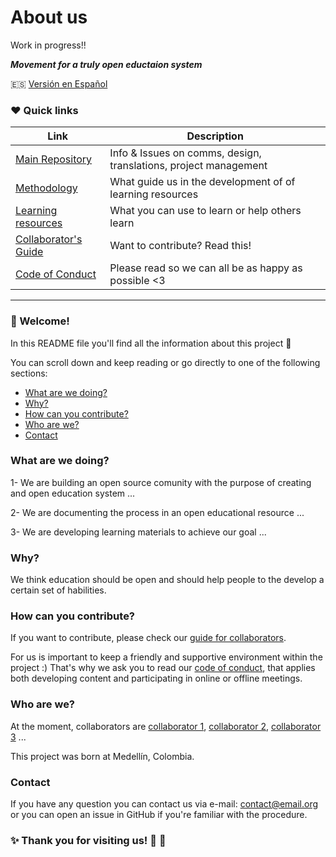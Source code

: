 # About us

Work in progress!!

***Movement for a truly open eductaion system***

:es: [Versión en Español](_ES/README_ES.md)

### :heart: Quick links

|Link|Description|
|-----|------|
|[Main Repository]()|Info & Issues on comms, design, translations, project management
|[Methodology](./methodology/README.md)| What guide us in the development of of learning resources
|[Learning resources]()| What you can use to learn or help others learn
|[Collaborator's Guide](CONTRIBUTING.md)| Want to contribute? Read this!
|[Code of Conduct](CODE_OF_CONDUCT.md)| Please read so we can all be as happy as possible <3

*** 
### :tada: Welcome!

In this README file you'll find all the information about this project :raised_hands:

You can scroll down and keep reading or go directly to one of the following sections:

* [What are we doing?](#what-are-we-doing)
* [Why?](#why)
* [How can you contribute?](#how-can-you-contribute)
* [Who are we?](#who-are-we)
* [Contact](#contact)


### What are we doing?

1- We are building an open source comunity with the purpose of creating and open education system ...

2- We are documenting the process in an open educational resource ...

3- We are developing learning materials to achieve our goal ...

### Why? 

We think education should be open and should help people to the develop a certain set of habilities.

### How can you contribute?
If you want to contribute, please check our [guide for collaborators](CONTRIBUTING.md). 

For us is important to keep a friendly and supportive environment within the project :) That's why we ask you to read our [code of conduct](CODE_OF_CONDUCT.md), that applies both developing content and participating in online or offline meetings.

### Who are we?
At the moment, collaborators are [collaborator 1](), [collaborator 2](), [collaborator 3]() ...

This project was born at Medellín, Colombia.

### Contact
If you have any question you can contact us via e-mail: <contact@email.org> or you can open an issue in GitHub if you're familiar with the procedure.

### :sparkles: Thank you for visiting us! :star2: :sparkling_heart:
